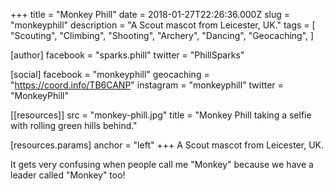 +++
title = "Monkey Phill"
date = 2018-01-27T22:26:36.000Z
slug = "monkeyphill"
description = "A Scout mascot from Leicester, UK."
tags = [
  "Scouting",
  "Climbing",
  "Shooting",
  "Archery",
  "Dancing",
  "Geocaching",
]

[author]
facebook = "sparks.phill"
twitter = "PhillSparks"

[social]
facebook = "monkeyphill"
geocaching = "https://coord.info/TB6CANP"
instagram = "monkeyphill"
twitter = "MonkeyPhill"

[[resources]]
src = "monkey-phill.jpg"
title = "Monkey Phill taking a selfie with rolling green hills behind."

  [resources.params]
  anchor = "left"
+++
A Scout mascot from Leicester, UK.

It gets very confusing when people call me "Monkey" because we have a leader called "Monkey" too!